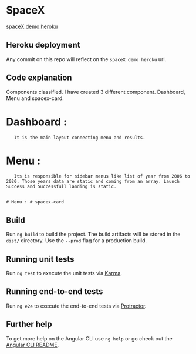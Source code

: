 # SpaceX

[spaceX demo heroku](https://spacexng.herokuapp.com)

## Heroku deployment

Any commit on this repo will reflect on the `spaceX demo heroku` url.

## Code explanation

   Components classified. I have created 3 different component. Dashboard, Menu and spacex-card.
    
   # Dashboard : 
       It is the main layout connecting menu and results.
       
   # Menu : 
       Its is responsible for sidebar menus like list of year from 2006 to 2020. Those years data are static and coming from an array. Launch Success and Successfull landing is static.
       
       
    # Menu : # spacex-card
    
       
      
       

## Build

Run `ng build` to build the project. The build artifacts will be stored in the `dist/` directory. Use the `--prod` flag for a production build.

## Running unit tests

Run `ng test` to execute the unit tests via [Karma](https://karma-runner.github.io).

## Running end-to-end tests

Run `ng e2e` to execute the end-to-end tests via [Protractor](http://www.protractortest.org/).

## Further help

To get more help on the Angular CLI use `ng help` or go check out the [Angular CLI README](https://github.com/angular/angular-cli/blob/master/README.md).
